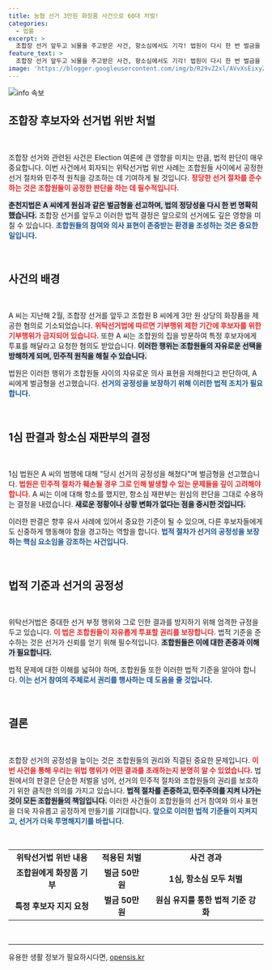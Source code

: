 ```yaml
---
title: 농협 선거 3만원 화장품 사건으로 60대 처벌!
categories:
  - 법률
excerpt: >
  조합장 선거 앞두고 뇌물을 주고받은 사건, 항소심에서도 기각! 법원이 다시 한 번 벌금을 선고하며 조합원들의 선택의 자유를 지켰습니다. 공개된 판결의 배경과 파장은? 클릭하세요!
feature_text: >
  조합장 선거 앞두고 뇌물을 주고받은 사건, 항소심에서도 기각! 법원이 다시 한 번 벌금을 선고하며 조합원들의 선택의 자유를 지켰습니다. 공개된 판결의 배경과 파장은? 클릭하세요!
image: 'https://blogger.googleusercontent.com/img/b/R29vZ2xl/AVvXsEixyZcFfHzMRdzZMjFBmAUKJYCLCGyLL1o632UiGVXcaFdKo_bkvkuCioo0uUKlGfBVcT3P84aROyZIXSBEx3Aw5nCQ3pTgDom1WDC4m8eifvWiAmWEEVb4x6G_l8C0QH225ldMjyaFvpxGEBGNO37VmDTDMHGhJPq73UglMfDca1-0aw/s1600/blogspot.png'
---
```


<p><img src="https://blogger.googleusercontent.com/img/b/R29vZ2xl/AVvXsEixyZcFfHzMRdzZMjFBmAUKJYCLCGyLL1o632UiGVXcaFdKo_bkvkuCioo0uUKlGfBVcT3P84aROyZIXSBEx3Aw5nCQ3pTgDom1WDC4m8eifvWiAmWEEVb4x6G_l8C0QH225ldMjyaFvpxGEBGNO37VmDTDMHGhJPq73UglMfDca1-0aw/s1600/blogspot.png" alt="info 속보" /></p>

<h2 data-ke-size="size26">조합장 후보자와 선거법 위반 처벌</h2>

<p data-ke-size="size16">&nbsp;</p>

<p>조합장 선거와 관련된 사건은 Election 여론에 큰 영향을 미치는 만큼, 법적 판단이 매우 중요합니다. 이번 사건에서 회자되는 위탁선거법 위반 사례는 조합원들 사이에서 공정한 선거 절차와 민주적 원칙을 강조하는 데 기여하게 될 것입니다. <b><span style="color: #ee2323;">정당한 선거 절차를 준수하는 것은 조합원들이 공정한 판단을 하는 데 필수적입니다.</span></b> </p>

<p><b><span style="background-color: #21538527;">춘천지법은 A 씨에게 원심과 같은 벌금형을 선고하며, 법의 정당성을 다시 한 번 명확히 했습니다.</span></b> 
조합장 선거를 앞두고 이러한 법적 결정은 앞으로의 선거에도 깊은 영향을 미칠 수 있습니다. <b><span style="color: #1a5490;">조합원들의 참여와 의사 표현이 존중받는 환경을 조성하는 것은 중요한 일입니다.</span></b> </p>

<p data-ke-size="size16">&nbsp;</p>

<h2 data-ke-size="size26">사건의 배경</h2>

<p data-ke-size="size16">&nbsp;</p>

<p>A 씨는 지난해 2월, 조합장 선거를 앞두고 조합원 B 씨에게 3만 원 상당의 화장품을 제공한 혐의로 기소되었습니다. <b><span style="color: #ee2323;">위탁선거법에 따르면 기부행위 제한 기간에 후보자를 위한 기부행위가 금지되어 있습니다.</span></b> 또한 A 씨는 조합원의 집을 방문하여 특정 후보자에게 투표를 해달라고 요청한 혐의도 받았습니다. <b><span style="background-color: #21538527;">이러한 행위는 조합원들의 자유로운 선택을 방해하게 되며, 민주적 원칙을 해칠 수 있습니다.</span></b> </p>

<p>법원은 이러한 행위가 조합원들 사이의 자유로운 의사 표현을 저해한다고 판단하여, A 씨에게 벌금형을 선고했습니다. <b><span style="color: #1a5490;">선거의 공정성을 보장하기 위해 이러한 법적 조치가 필요합니다.</span></b> </p>

<p data-ke-size="size16">&nbsp;</p>

<h2 data-ke-size="size26">1심 판결과 항소심 재판부의 결정</h2>

<p data-ke-size="size16">&nbsp;</p>

<p>1심 법원은 A 씨의 범행에 대해 "당시 선거의 공정성을 해쳤다"며 벌금형을 선고했습니다. <b><span style="color: #ee2323;">법원은 민주적 절차가 훼손될 경우 그로 인해 발생할 수 있는 문제들을 깊이 고려해야 합니다.</span></b> A 씨는 이에 대해 항소를 했지만, 항소심 재판부는 원심의 판단을 그대로 수용하는 결정을 내렸습니다. <b><span style="background-color: #21538527;">새로운 정황이나 상황 변화가 없다는 점을 중시한 것입니다.</span></b> </p>

<p>이러한 판결은 향후 유사 사례에 있어서 중요한 기준이 될 수 있으며, 다른 후보자들에게도 신중하게 행동해야 함을 경고하는 역할을 합니다. <b><span style="color: #1a5490;">법적 절차가 선거의 공정성을 보장하는 핵심 요소임을 강조하는 사건입니다.</span></b> </p>

<p data-ke-size="size16">&nbsp;</p>

<h2 data-ke-size="size26">법적 기준과 선거의 공정성</h2>

<p data-ke-size="size16">&nbsp;</p>

<p>위탁선거법은 중대한 선거 부정 행위와 그로 인한 결과를 방지하기 위해 엄격한 규정을 두고 있습니다. <b><span style="color: #ee2323;">이 법은 조합원들이 자유롭게 투표할 권리를 보장합니다.</span></b> 법적 기준을 준수하는 것은 선거가 신뢰를 얻기 위해 필수적입니다. <b><span style="background-color: #21538527;">조합원들은 이에 대한 존중과 이해가 필요합니다.</span></b> </p>

<p>법적 문제에 대한 이해를 넓혀야 하며, 조합원들 또한 이러한 법적 기준을 알아야 합니다. <b><span style="color: #1a5490;">이는 선거 참여의 주체로서 권리를 행사하는 데 도움을 줄 것입니다.</span></b> </p>

<p data-ke-size="size16">&nbsp;</p>

<h2 data-ke-size="size26">결론</h2>

<p data-ke-size="size16">&nbsp;</p>

<p>조합장 선거의 공정성을 높이는 것은 조합원들의 권리와 직결된 중요한 문제입니다. <b><span style="color: #ee2323;">이번 사건을 통해 우리는 위법 행위가 어떤 결과를 초래하는지 분명히 알 수 있었습니다.</span></b> 법원에서의 판결은 단순한 처벌을 넘어, 선거의 민주적 절차와 조합원들의 권리를 보호하기 위한 큼직한 의의를 가지고 있습니다. <b><span style="background-color: #21538527;">법적 절차를 존중하고, 민주주의를 지켜 나가는 것이 모든 조합원들의 책임입니다.</span></b> 이러한 사건들이 조합원들의 선거 참여와 의사 표현을 더욱 자유롭고 공정하게 만들기를 기대합니다. <b><span style="color: #1a5490;">앞으로 이러한 법적 기준들이 지켜지고, 선거가 더욱 투명해지기를 바랍니다.</span></b> </p>

<p data-ke-size="size16">&nbsp;</p>

<table style="border-collapse: collapse; width: 100%;">
<tr style="height: 17px;">
<td style="text-align: center; height: 17px;"><b>위탁선거법 위반 내용</b></td>
<td style="text-align: center; height: 17px;"><b>적용된 처벌</b></td>
<td style="text-align: center; height: 17px;"><b>사건 경과</b></td>
</tr>
<tr style="height: 17px;">
<td style="text-align: center; height: 17px;"><b>조합원에게 화장품 기부</b></td>
<td style="text-align: center; height: 17px;"><b>벌금 50만 원</b></td>
<td style="text-align: center; height: 17px;"><b>1심, 항소심 모두 처벌</b></td>
</tr>
<tr style="height: 17px;">
<td style="text-align: center; height: 17px;"><b>특정 후보자 지지 요청</b></td>
<td style="text-align: center; height: 17px;"><b>벌금 50만 원</b></td>
<td style="text-align: center; height: 17px;"><b>원심 유지를 통한 법적 기준 강화</b></td>
</tr>
</table>

<p data-ke-size="size16">&nbsp;</p>

<hr />
유용한 생활 정보가 필요하시다면, <a href="https://opensis.kr" rel="dofollow">opensis.kr</a>


